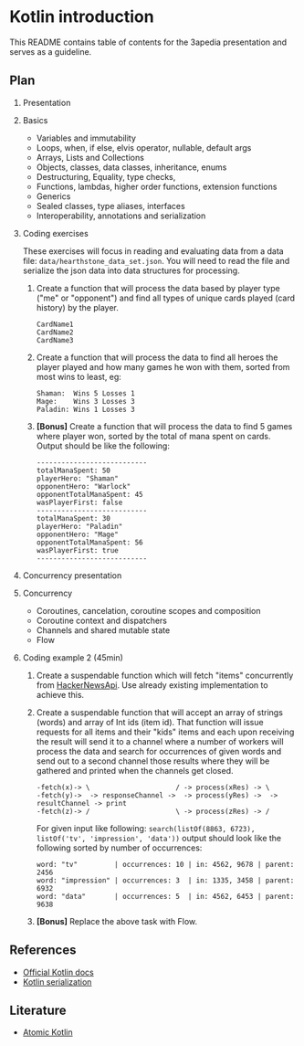 # Kotlin introduction

This README contains table of contents for the 3apedia presentation and serves as a guideline.

## Plan
1. Presentation
2. Basics
    - Variables and immutability
    - Loops, when, if else, elvis operator, nullable, default args
    - Arrays, Lists and Collections
    - Objects, classes, data classes, inheritance, enums
    - Destructuring, Equality, type checks,  
    - Functions, lambdas, higher order functions, extension functions
    - Generics 
    - Sealed classes, type aliases, interfaces
    - Interoperability, annotations and serialization
3. Coding exercises

    These exercises will focus in reading and evaluating data from a data file: 
    `data/hearthstone_data_set.json`. You will need to read the file and serialize
    the json data into data structures for processing.
    
    1. Create a function that will process the data based by player type ("me" or "opponent") and 
    find all types of unique cards played (card history) by the player.
        ```text
        CardName1
        CardName2
        CardName3
        ```

    2. Create a function that will process the data to find all heroes the player played and how many 
    games he won with them, sorted from most wins to least, eg:
        ```text
        Shaman:  Wins 5 Losses 1
        Mage:    Wins 3 Losses 3
        Paladin: Wins 1 Losses 3
        ```
    3. **[Bonus]** Create a function that will process the data to find 5 games where player won, sorted by 
    the total of mana spent on cards. Output should be like the following:
        ```text
        ---------------------------
        totalManaSpent: 50
        playerHero: "Shaman"
        opponentHero: "Warlock"
        opponentTotalManaSpent: 45
        wasPlayerFirst: false
        ---------------------------
        totalManaSpent: 30
        playerHero: "Paladin"
        opponentHero: "Mage"
        opponentTotalManaSpent: 56
        wasPlayerFirst: true
        ---------------------------
        ```
        
4. Concurrency presentation
5. Concurrency
    - Coroutines, cancelation, coroutine scopes and composition
    - Coroutine context and dispatchers
    - Channels and shared mutable state 
    - Flow
6. Coding example 2 (45min)
    1. Create a suspendable function which will fetch "items" concurrently from
    [HackerNewsApi](https://github.com/HackerNews/API). Use already existing implementation to achieve
    this.
       
    2. Create a suspendable function that will accept an array of strings (words) and array of Int ids (item id).
    That function will issue requests for all items and their "kids" items and each upon receiving the result
    will send it to a channel where a number of workers will process the data and search for occurrences of 
    given words and send out to a second channel those results where they will be gathered and printed when the 
    channels get closed.
        ```text
        -fetch(x)-> \                     / -> process(xRes) -> \   
        -fetch(y)->  -> responseChannel ->  -> process(yRes) ->  -> resultChannel -> print
        -fetch(z)-> /                     \ -> process(zRes) -> /
        ```
        For given input like following: `search(listOf(8863, 6723), listOf('tv', 'impression', 'data'))`
        output should look like the following sorted by number of occurrences:
        ```text
        word: "tv"         | occurrences: 10 | in: 4562, 9678 | parent: 2456  
        word: "impression" | occurrences: 3  | in: 1335, 3458 | parent: 6932 
        word: "data"       | occurrences: 5  | in: 4562, 6453 | parent: 9638 
        ```
    3. **[Bonus]** Replace the above task with Flow.

## References
 - [Official Kotlin docs](https://kotlinlang.org/docs/reference/basic-syntax.html)
 - [Kotlin serialization](https://github.com/Kotlin/kotlinx.serialization/blob/master/docs/serialization-guide.md)

## Literature
 - [Atomic Kotlin](https://leanpub.com/AtomicKotlin)